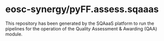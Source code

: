 <!--
SPDX-FileCopyrightText: Copyright contributors to the Software Quality Assurance as a Service (SQAaaS) project <sqaaas@ibergrid.eu>

SPDX-License-Identifier: GPL-3.0-only
-->

# eosc-synergy/pyFF.assess.sqaaas
This repository has been generated by the SQAaaS platform to run the pipelines
for the operation of the
Quality Assessment & Awarding (QAA)
module.